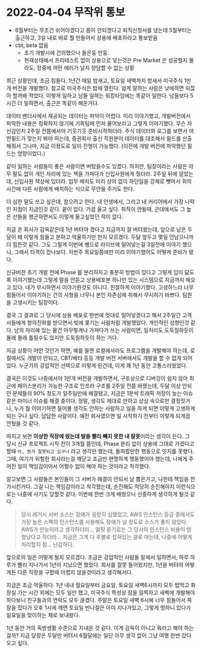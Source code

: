 # 2022-04-04 무작위 통보

- 6월부터는 무조건 쉬어야겠다고 몸이 안되겠다고 퇴직신청서를 냈는데 5월부터는 출근하고, 3일 내로 바로 뭘 만들어서 상용에 배포하라고 통보받음
- cbt, beta 없음
  - 초기 개발시에 건의했으나 들은둥 만둥.
  - 현재상태에서 프리테스트 없이 상용으로 넣는것은 Pre Market 은 성공할지 몰라도, 장중에 어떤 에러가 날지 장담할 수 없는 상황

최근 상황인데, 조금 힘들다. 1년간 매일 밤새고, 토요일 새벽까지 밤새서 미국주식 1만개 버전을 개발했다. 참고로 미국주식은 밤에 열린다. 쉽게 말하는 사람은 낮에하면 되잖아 할까봐 적었다. 이렇게 일하고 남들 일하는 워킹타임에는 똑같이 일한다. 남들보다 5시간 더 일하면서, 출근은 똑같이 해온거다.<br>

데이터 벤더사에서 제공되는 데이터는 파악이 어렵다. 미리 이야기했고, 개발버전에서 파악한 내용은 정확하지 않기에 기획팀에 먼저 물어보라고 그렇게 이야기했다. 무슨 자신감인지 2주일 전쯤에서야 기웃기웃 준비시작하더라. 주식 데이터와 로그를 보면서 어떤필드가 맞는지 봐야 하는데, 증권회사 출신 직원분이 데이터를 대조해서 필드를 산출해줘서 그나마, 지금 이정도로 일이 진행이 가능했다. (이전에 개발 버전에 파악했던 필드는 엉망이었다.)<br>

같이 일하는 사람들이 좋은 사람이면 버텼을수도 있겠다. 하지만, 팀장이라는 사람은 아무 말도 없이 개인 자리에 있는 책을 가져다가 신입사원에게 줬더라. 2주일 뒤에 알았는데, 신입사원 책상에 있더라. 업무 배치도 미리 상의 없이 하던일을 강제로 뺏어서 회의시간에 다른 사람에게 배치하는 식으로 무안을 주기도 한다.<br>

더 심한 말도 쓰고 싶은데, 참으려고 한다. 내 인생에서, 그리고 내 커리어에서 가장 나락인 지점이 지금인것 같다. 끝이 없다. 가끔 울고 싶다. 취직이 안될때, 군대에서도 그 높은 산들을 행군하면서도 이렇게 울고싶었던 적이 없다.<br>

지금 온 회사가 감옥같은데 1년 버텨야 겠다고 지금까지 잘 버텨왔는데, 앞으로 남은 두달이 왜 이렇게 힘들고 분하고 억울하기만 한지 모르겠다. 두달 앞두고 몇일 안남으니까 더 힘든것 같다. 그도 그럴게 이번에 쌩으로 라이브에 밀어넣는걸 3일전에 이야기 했으니, 그래서 타격이 컸나보다. 저번주 목요일쯤에만 미리 이야기했어도 어떻게 준비가 됐다. <br>

신규버전 초기 개발 전에 Phase 를 분리하자고 충분히 방법이 있다고 그렇게 입이 닳도록 이야기했는데 그렇게 말을 안듣고 상용배포본 하나만 있는 시스템으로 지금까지 해오고 있다. 내가 무시하면서 이야기한것도 아니다. 친절하게 이야기했다. 고생하느라 너무 힘들어서 이야기하는 건의 사항을 너무나 본인 자존심에 취해서 무시하기 바쁘다. 팀원을 고생시키는 팀장이다. <br>

결국 그 결과로 그 당시에 상용 배포로 한번에 멋대로 밀어넣겠다고 해서 2주일간 고객사들에게 항의전화를 받으면서 빚에 쫒기는 사람처럼 개발했었다. 개인적인 성향인것 같다. 남의 자리에 있는 물건 아무렇게나 가져다가 쓰는 사람이면, 일처리도 도둑질하듯이 몰래 몰래 틀릴수도 있지만 도둑질하듯이 하는 거다.<br>

지금 상황이 어떤 것인가 하면, 예를 들면 로컬에서라도 프로그램을 개발해야 하는데, 로컬에서도 개발이 안되고, CBT/베타 등등 개발 버전 서버에서도 개발을 할 수 없게 되어 있다. 누군가의 강압적인 선택으로 이렇게 된건데, 이게 꽤 1년 동안 고통스러웠었다.<br>

결국은 이것도 나중에서야 1만개 버전을 개발하면서, 구조상으로 디버깅이 쉽지 않아 최근에 페이스분리가 가능한 구조로 인프라 구조를 2주일 전쯤 바꿨는데, 두달 이상 안되던 문제들의 90% 정도가 일주일만에 해결됐고, 지금은 1분씩 트래픽 저장이 늦는 이슈같은 마이너 이슈를 해결 중이다. 정말, 생각도 제대로 안하고 상상 속으로만 결정짓거나, 누가 뭘 이야기하면 들어볼 생각도 안하는 사람하고 일을 하게 되면 이렇게 고생하게 되는 구나 싶다. 답답한 사람이다. 예전 회사였으면 일 시작하기 전부터 이렇게 되게끔 안뒀을 것 같다.<br>

따지고 보면 **이상한 직장에 왔는데 발을 빨리 빼지 못한 내 잘못**이라는 생각이 든다. 그 당시 신규 프로젝트 시작 전이 3개월 쯤인데, Phase 분리 없이 상용에 그대로 가겠다고 할때 `아, 뭔가 잘못되고 있구나` 라고 생각만 했는데, 돌파할만한 행동으로 잇지를 못했다. 그때, 여기가 위험한 회사라는걸 깨닫고 조금만 현명하게 행동했어야 했는데, 나에게 주어진 일이 책임감이어서 어쩔수 없이 해야 하는 것이라고 착각했다. <br>

알고보면 그 사람들은 본인들이 그 서버가 해결이 안되서 날 뽑은거고, 나한테 책임을 전가시킨거다. 그걸 나는 책임감이라고 착각했는데, 순진해도 적당히 순진해야지 이런식으로는 나중에 사기도 당할것 같다. 이번에 한번 크게 배웠으니 신중하게 생각하게 될것 같다. <br>

> 당시 레거시 서버 소스는 장애가 굉장히 심했었고, AWS 인스턴스 등급 중에서도 가장 높은 스펙의 인스턴스를 사용해도 장애가 날 정도로 소스가 좋지 않았다. AWS가 만능이라고 생각하더라... 얼핏 듣기로는 그 당시의 인스턴스 비용이 엄청났다고 하더라... 지금은 그게 다 후불로 잡혀있는 걸로 아는데, 나중에 어떻게 처리할지 참... 난감하다.<br>

앞으로의 일은 어떻게 될지 모르겠다. 조금은 강압적인 사람들 밑에서 일하면서, 하루 하루가 빨리 지나가서 1년이 지났으면 했었다. 회사를 잘못 들어왔지만, 1년을 버텨야 어떻게든 다른 직장을 구할때 어렵지 않을것이라고 생각해서다.<br>

지금은 조금 억울하다. 1년 내내 월요일부터 금요일, 토요일 새벽6시까지 모두 밥먹고 화장실 가는 시간 외에는 모두 일만 했고, 미국주식 특성상 잠을 일찍자고 새벽에 개발해야 하다보니 친구들과의 연락도 모두 끊겼다. 주말은 토요일 새벽 6시에 너무 힘들어서 쪽잠을 잤다가 오후 1시에 깨면 토요일 반나절은 이미 지나가있고, 그렇게 멍하니 있다가 일요일을 맞이하는 채로 보내왔다.<br>

1년 동안 거의 독방생활 수준으로 지내온 것 같다. 이게 감옥이 아니고 뭐라고 해야 하는 걸까?  지금 당장은 두달만 버텨서 6월달에는 일단 아무 생각 없이 그냥 여행 한번 갔다오고 싶다.<br>

<br>
